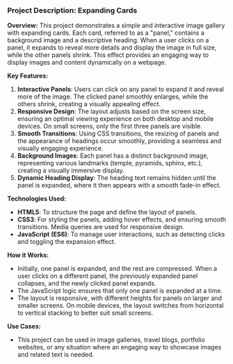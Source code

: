 ### Project Description: Expanding Cards

**Overview:**
This project demonstrates a simple and interactive image gallery with expanding cards. Each card, referred to as a "panel," contains a background image and a descriptive heading. When a user clicks on a panel, it expands to reveal more details and display the image in full size, while the other panels shrink. This effect provides an engaging way to display images and content dynamically on a webpage.

**Key Features:**
1. **Interactive Panels**: Users can click on any panel to expand it and reveal more of the image. The clicked panel smoothly enlarges, while the others shrink, creating a visually appealing effect.
2. **Responsive Design**: The layout adjusts based on the screen size, ensuring an optimal viewing experience on both desktop and mobile devices. On small screens, only the first three panels are visible.
3. **Smooth Transitions**: Using CSS transitions, the resizing of panels and the appearance of headings occur smoothly, providing a seamless and visually engaging experience.
4. **Background Images**: Each panel has a distinct background image, representing various landmarks (temple, pyramids, sphinx, etc.), creating a visually immersive display.
5. **Dynamic Heading Display**: The heading text remains hidden until the panel is expanded, where it then appears with a smooth fade-in effect.

**Technologies Used:**
- **HTML5**: To structure the page and define the layout of panels.
- **CSS3**: For styling the panels, adding hover effects, and ensuring smooth transitions. Media queries are used for responsive design.
- **JavaScript (ES6)**: To manage user interactions, such as detecting clicks and toggling the expansion effect.

**How it Works:**
- Initially, one panel is expanded, and the rest are compressed. When a user clicks on a different panel, the previously expanded panel collapses, and the newly clicked panel expands.
- The JavaScript logic ensures that only one panel is expanded at a time.
- The layout is responsive, with different heights for panels on larger and smaller screens. On mobile devices, the layout switches from horizontal to vertical stacking to better suit small screens.

**Use Cases:**
- This project can be used in image galleries, travel blogs, portfolio websites, or any situation where an engaging way to showcase images and related text is needed.
